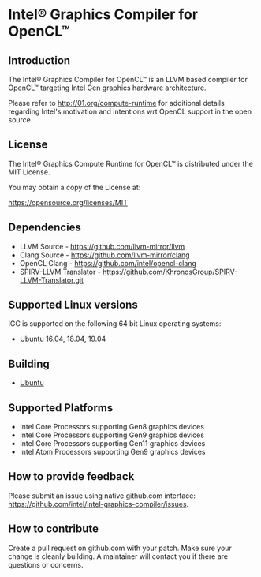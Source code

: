 # Intel® Graphics Compiler for OpenCL™

## Introduction

The Intel® Graphics Compiler for OpenCL™ is an LLVM based compiler for
OpenCL™ targeting Intel Gen graphics hardware architecture.

Please refer to http://01.org/compute-runtime for additional details regarding
 Intel's motivation and intentions wrt OpenCL support in the open source.


## License

The Intel® Graphics Compute Runtime for OpenCL™ is distributed under the MIT License.

You may obtain a copy of the License at:

https://opensource.org/licenses/MIT

## Dependencies

* LLVM Source -  https://github.com/llvm-mirror/llvm
* Clang Source - https://github.com/llvm-mirror/clang
* OpenCL Clang - https://github.com/intel/opencl-clang
* SPIRV-LLVM Translator - https://github.com/KhronosGroup/SPIRV-LLVM-Translator.git

## Supported Linux versions

IGC is supported on the following 64 bit Linux operating systems:

* Ubuntu 16.04, 18.04, 19.04

## Building

* [Ubuntu](https://github.com/intel/intel-graphics-compiler/blob/master/documentation/build_ubuntu.md)

## Supported Platforms

* Intel Core Processors supporting Gen8 graphics devices
* Intel Core Processors supporting Gen9 graphics devices
* Intel Core Processors supporting Gen11 graphics devices
* Intel Atom Processors supporting Gen9 graphics devices

## How to provide feedback
Please submit an issue using native github.com interface: https://github.com/intel/intel-graphics-compiler/issues.

## How to contribute

Create a pull request on github.com with your patch. Make sure your change is
cleanly building. A maintainer will contact you if there are questions or concerns.
